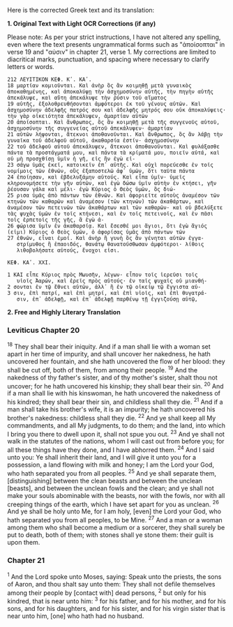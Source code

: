 Here is the corrected Greek text and its translation:

**1. Original Text with Light OCR Corrections (if any)**

Please note: As per your strict instructions, I have not altered any spelling, even where the text presents ungrammatical forms such as "ἀποίσοπται" in verse 19 and "αὐσιν" in chapter 21, verse 1. My corrections are limited to diacritical marks, punctuation, and spacing where necessary to clarify letters or words.

```greek
212 ΛΕΥΙΤΙΚΟΝ ΚΕΦ. Κʹ. ΚΑʹ.
18 μαρτίαν κομιοῦνται. Καὶ ἀνὴρ ὃς ἂν κοιμηθῇ μετὰ γυναικὸς ἀποκαθημένης, καὶ ἀποκαλύψῃ τὴν ἀσχημοσύνην αὐτῆς, τὴν πηγὴν αὐτῆς ἀπεκάλυψε, καὶ αὕτη ἀπεκάλυψε τὴν ῥύσιν τοῦ αἵματος
19 αὐτῆς, ἐξολοθρευθήσονται ἀμφότεροι ἐκ τοῦ γένους αὐτῶν. Καὶ ἀσχημοσύνην ἀδελφῆς πατρός σου καὶ ἀδελφῆς μητρός σου οὐκ ἀποκαλύψεις· τὴν γὰρ οἰκειότητα ἀπεκάλυψεν, ἁμαρτίαν αὐτῶν
20 ἀποίσοπται. Καὶ ἄνθρωπος, ὃς ἂν κοιμηθῇ μετὰ τῆς συγγενοῦς αὐτοῦ, ἀσχημοσύνην τῆς συγγενείας αὐτοῦ ἀπεκάλυψεν· ἁμαρτίαν
21 αὐτῶν λήψονται, ἄτεκνοι ἀποθανοῦνται. Καὶ ἄνθρωπος, ὃς ἂν λάβῃ τὴν γυναῖκα τοῦ ἀδελφοῦ αὐτοῦ, ἀκαθαρσία ἐστίν· ἀσχημοσύνην
22 τοῦ ἀδελφοῦ αὐτοῦ ἀπεκάλυψεν, ἄτεκνοι ἀποθανοῦνται. Καὶ φυλάξασθε πάντα τὰ προστάγματά μου, καὶ πάντα τὰ κρίματά μου, ποιεῖν αὐτά, καὶ οὐ μὴ προσχθίσῃ ὑμῖν ἡ γῆ, εἰς ἣν ἐγὼ εἰ-
23 σάγω ὑμᾶς ἐκεῖ, κατοικεῖν ἐπ᾿ αὐτῆς. Καὶ οὐχὶ πορεύεσθε ἐν τοῖς νομίμοις τῶν ἐθνῶν, οὓς ἐξαποστελῶ ἀφ᾿ ὑμῶν, ὅτι ταῦτα πάντα
24 ἐποίησαν, καὶ ἐβδελυξάμην αὐτούς. Καὶ εἶπα ὑμῖν· ὑμεῖς κληρονομήσετε τὴν γῆν αὐτῶν, καὶ ἐγὼ δώσω ὑμῖν αὐτὴν ἐν κτήσει, γῆν ῥέουσαν γάλα καὶ μέλι· ἐγὼ Κύριος ὁ Θεὸς ὑμῶν, ὃς διώ-
25 ρισα ὑμᾶς ἀπὸ πάντων τῶν ἐθνῶν. Καὶ ἀφοριεῖτε αὐτοὺς ἀναμέσον τῶν κτηνῶν τῶν καθαρῶν καὶ ἀναμέσον (τῶν κτηνῶν) τῶν ἀκαθάρτων, καὶ ἀναμέσον τῶν πετεινῶν τῶν ἀκαθάρτων καὶ τῶν καθαρῶν· καὶ οὐ βδελύξετε τὰς ψυχὰς ὑμῶν ἐν τοῖς κτήνεσι, καὶ ἐν τοῖς πετεινοῖς, καὶ ἐν πᾶσι τοῖς ἑρπετοῖς τῆς γῆς, ἃ ἐγὼ ἀ-
26 φώρισα ὑμῖν ἐν ἀκαθαρσίᾳ. Καὶ ἔσεσθέ μοι ἅγιοι, ὅτι ἐγὼ ἅγιός (εἰμι) Κύριος ὁ Θεὸς ὑμῶν, ὁ ἀφορίσας ὑμᾶς ἀπὸ πάντων τῶν
27 ἐθνῶν, εἶναι ἐμοί. Καὶ ἀνὴρ ἢ γυνὴ ὃς ἂν γένηται αὐτῶν ἐγγα-
   στρίμυθος ἢ ἐπαοιδός, θανάτῳ θανατούσθωσαν ἀμφότεροι· λίθοις
   λιθοβολήσατε αὐτούς, ἔνοχοι εἰσι.

ΚΕΦ. ΚΑʹ. ΧΧΙ.

1 ΚΑΙ εἶπε Κύριος πρὸς Μωυσῆν, λέγων· εἶπον τοῖς ἱερεῦσι τοῖς
   υἱοῖς Ἀαρών, καὶ ἐρεῖς πρὸς αὐτούς· ἐν ταῖς ψυχαῖς οὐ μιανθή-
2 σονται ἐν τῷ ἔθνει αὐτῶν, ἀλλ᾿ ἢ ἐν τῷ οἰκείῳ τῷ ἔγγιστα αὐ-
3 σιν, ἐπὶ πατρί, καὶ ἐπὶ μητρί, καὶ ἐπὶ υἱοῖς, καὶ ἐπὶ θυγατρά-
   σιν, ἐπ᾿ ἀδελφῇ, καὶ ἐπ᾿ ἀδελφῇ παρθένῳ τῇ ἐγγιζούσῃ αὐτῷ,
```

**2. Free and Highly Literary Translation**

### Leviticus Chapter 20

<sup>18</sup> They shall bear their iniquity. And if a man shall lie with a woman set apart in her time of impurity, and shall uncover her nakedness, he hath uncovered her fountain, and she hath uncovered the flow of her blood: they shall be cut off, both of them, from among their people.
<sup>19</sup> And the nakedness of thy father's sister, and of thy mother's sister, shalt thou not uncover; for he hath uncovered his kinship; they shall bear their sin.
<sup>20</sup> And if a man shall lie with his kinswoman, he hath uncovered the nakedness of his kindred; they shall bear their sin, and childless shall they die.
<sup>21</sup> And if a man shall take his brother's wife, it is an impurity; he hath uncovered his brother's nakedness: childless shall they die.
<sup>22</sup> And ye shall keep all My commandments, and all My judgments, to do them; and the land, into which I bring you there to dwell upon it, shall not spue you out.
<sup>23</sup> And ye shall not walk in the statutes of the nations, whom I will cast out from before you; for all these things have they done, and I have abhorred them.
<sup>24</sup> And I said unto you: Ye shall inherit their land, and I will give it unto you for a possession, a land flowing with milk and honey; I am the Lord your God, who hath separated you from all peoples.
<sup>25</sup> And ye shall separate them, [distinguishing] between the clean beasts and between the unclean [beasts], and between the unclean fowls and the clean; and ye shall not make your souls abominable with the beasts, nor with the fowls, nor with all creeping things of the earth, which I have set apart for you as unclean.
<sup>26</sup> And ye shall be holy unto Me, for I am holy, [even] the Lord your God, who hath separated you from all peoples, to be Mine.
<sup>27</sup> And a man or a woman among them who shall become a medium or a sorcerer, they shall surely be put to death, both of them; with stones shall ye stone them: their guilt is upon them.

### Chapter 21

<sup>1</sup> And the Lord spoke unto Moses, saying: Speak unto the priests, the sons of Aaron, and thou shalt say unto them: They shall not defile themselves among their people by [contact with] dead persons,
<sup>2</sup> but only for his kindred, that is near unto him:
<sup>3</sup> for his father, and for his mother, and for his sons, and for his daughters, and for his sister, and for his virgin sister that is near unto him, [one] who hath had no husband.